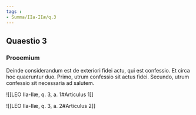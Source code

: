 ```yaml
---
tags : 
- Summa/IIa-IIæ/q.3
---
```


## Quaestio 3

### Prooemium

Deinde considerandum est de exteriori fidei actu, qui est confessio. Et circa hoc quaeruntur duo. Primo, utrum confessio sit actus fidei. Secundo, utrum confessio sit necessaria ad salutem.

![[LEO IIa-IIæ, q. 3, a. 1#Articulus 1]]

![[LEO IIa-IIæ, q. 3, a. 2#Articulus 2]]

